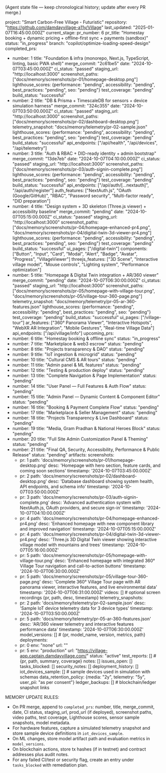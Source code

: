 (Agent state file — keep chronological history; update after every PR merge.)

project: "Smart Carbon-Free Village - Futuristic"
repository: "https://github.com/damdayvillage-a11y/Village"
last_updated: "2025-01-07T16:45:00.000Z"
current_stage:
  pr_number: 6
  pr_title: "Homestay booking + dynamic pricing + offline-first sync + payments (sandbox)"
  status: "in_progress"
  branch: "copilot/optimize-loading-speed-design"
completed_prs:
  - number: 1
    title: "Foundation & infra (monorepo, Next.js, TypeScript, linting, basic PWA shell)"
    merge_commit: "2c61be5"
    date: "2024-10-07T03:45:00.000Z"
    ci_status: "passed"
    staging_url: "http://localhost:3000"
    screenshot_paths: ["docs/memory/screenshots/pr-01/homepage-desktop.png"]
    lighthouse_scores: {performance: "pending", accessibility: "pending", best_practices: "pending", seo: "pending"}
    test_coverage: "pending"
    build_status: "successful"
  - number: 2
    title: "DB & Prisma + TimescaleDB for sensors + device simulation harness"
    merge_commit: "324c355"
    date: "2024-10-07T03:50:00.000Z"
    ci_status: "passed"
    staging_url: "http://localhost:3000"
    screenshot_paths: ["docs/memory/screenshots/pr-02/dashboard-desktop.png"]
    telemetry_snapshot: "docs/memory/telemetry/pr-02-sample.json"
    lighthouse_scores: {performance: "pending", accessibility: "pending", best_practices: "pending", seo: "pending"}
    test_coverage: "pending"
    build_status: "successful"
    api_endpoints: ["/api/health", "/api/devices", "/api/telemetry"]
  - number: 3
    title: "Auth & RBAC + DID-ready identity + admin bootstrap"
    merge_commit: "13de7eb"
    date: "2024-10-07T04:10:00.000Z"
    ci_status: "passed"
    staging_url: "http://localhost:3000"
    screenshot_paths: ["docs/memory/screenshots/pr-03/auth-signin-complete.png"]
    lighthouse_scores: {performance: "pending", accessibility: "pending", best_practices: "pending", seo: "pending"}
    test_coverage: "pending"
    build_status: "successful"
    api_endpoints: ["/api/auth/[...nextauth]", "/api/auth/register"]
    auth_features: ["NextAuth.js", "OAuth (Google/GitHub)", "RBAC", "Password security", "Multi-factor ready", "DID preparation"]
  - number: 4
    title: "Design system + 3D skeleton (Three.js viewer) + accessibility baseline"
    merge_commit: "pending"
    date: "2024-10-07T05:15:00.000Z"
    ci_status: "passed"
    staging_url: "http://localhost:3000"
    screenshot_paths: ["docs/memory/screenshots/pr-04/homepage-enhanced-pr4.png", "docs/memory/screenshots/pr-04/digital-twin-3d-viewer-pr4.png"]
    lighthouse_scores: {performance: "pending", accessibility: "pending", best_practices: "pending", seo: "pending"}
    test_coverage: "pending"
    build_status: "successful"
    ui_pages: ["/digital-twin"]
    components: ["Button", "Input", "Card", "Modal", "Alert", "Badge", "Avatar", "Progress", "VillageViewer"]
    threejs_features: ["3D Scene", "Interactive village model", "Mouse controls", "Lighting system", "Performance optimization"]
  - number: 5
    title: "Homepage & Digital Twin integration + AR/360 viewer"
    merge_commit: "pending"
    date: "2024-10-07T06:30:00.000Z"
    ci_status: "passed"
    staging_url: "http://localhost:3000"
    screenshot_paths: ["docs/memory/screenshots/pr-05/homepage-with-village-tour.png", "docs/memory/screenshots/pr-05/village-tour-360-page.png"]
    telemetry_snapshot: "docs/memory/telemetry/pr-05-ar-360-features.json"
    lighthouse_scores: {performance: "pending", accessibility: "pending", best_practices: "pending", seo: "pending"}
    test_coverage: "pending"
    build_status: "successful"
    ui_pages: ["/village-tour"]
    ar_features: ["360° Panorama Viewer", "Interactive Hotspots", "WebXR AR Integration", "Mobile Gestures", "Real-time Village Data"]
    api_endpoints: ["/api/village/info"]
upcoming_prs:
  - number: 6
    title: "Homestay booking & offline sync"
    status: "in_progress"
  - number: 7
    title: "Marketplace & web3 escrow"
    status: "pending"
  - number: 8
    title: "Projects transparency & DAO"
    status: "pending"
  - number: 9
    title: "IoT ingestion & microgrid"
    status: "pending"
  - number: 10
    title: "Cultural CMS & AR tours"
    status: "pending"
  - number: 11
    title: "Admin panel & ML features"
    status: "pending"
  - number: 12
    title: "Testing & production deploy"
    status: "pending"
  - number: 13
    title: "Complete Navigation & Page Implementation"
    status: "pending"
  - number: 14
    title: "User Panel — Full Features & Auth Flow"
    status: "pending"
  - number: 15
    title: "Admin Panel — Dynamic Content & Component Editor"
    status: "pending"
  - number: 16
    title: "Booking & Payment Complete Flow"
    status: "pending"
  - number: 17
    title: "Marketplace & Seller Management"
    status: "pending"
  - number: 18
    title: "Projects Transparency & Live Dashboard"
    status: "pending"
  - number: 19
    title: "Media, Gram Pradhan & National Heroes Block"
    status: "pending"
  - number: 20
    title: "Full Site Admin Customization Panel & Theming"
    status: "pending"
  - number: 21
    title: "Final QA, Security, Accessibility, Performance & Public Release"
    status: "pending"
artifacts:
  screenshots: 
    - pr: 1
      path: 'docs/memory/screenshots/pr-01/homepage-desktop.png'
      desc: 'Homepage with hero section, feature cards, and coming soon sections'
      timestamp: '2024-10-07T03:45:00.000Z'
    - pr: 2
      path: 'docs/memory/screenshots/pr-02/dashboard-desktop.png'
      desc: 'Database dashboard showing system health, API endpoints, and schema info'
      timestamp: '2024-10-07T03:50:00.000Z'
    - pr: 3
      path: 'docs/memory/screenshots/pr-03/auth-signin-complete.png'
      desc: 'Advanced authentication system with NextAuth.js, OAuth providers, and secure sign-in'
      timestamp: '2024-10-07T04:10:00.000Z'
    - pr: 4
      path: 'docs/memory/screenshots/pr-04/homepage-enhanced-pr4.png'
      desc: 'Enhanced homepage with new component library and improved navigation'
      timestamp: '2024-10-07T05:15:00.000Z'
    - pr: 4
      path: 'docs/memory/screenshots/pr-04/digital-twin-3d-viewer-pr4.png'
      desc: 'Three.js 3D Digital Twin viewer showing interactive village model with mountains and trees'
      timestamp: '2024-10-07T05:16:00.000Z'
    - pr: 5
      path: 'docs/memory/screenshots/pr-05/homepage-with-village-tour.png'
      desc: 'Enhanced homepage with integrated 360° Village Tour navigation and call-to-action buttons'
      timestamp: '2024-10-07T06:30:00.000Z'
    - pr: 5
      path: 'docs/memory/screenshots/pr-05/village-tour-360-page.png'
      desc: 'Complete 360° Village Tour page with AR panorama viewer, interactive features, and live environmental data'
      timestamp: '2024-10-07T06:31:00.000Z'
  videos: [] # optional screen recordings {pr, path, desc, timestamp}
  telemetry_snapshots: 
    - pr: 2
      path: 'docs/memory/telemetry/pr-02-sample.json'
      desc: 'Sample IoT device telemetry data for 3 device types'
      timestamp: '2024-10-07T03:50:00.000Z'
    - pr: 5
      path: 'docs/memory/telemetry/pr-05-ar-360-features.json'
      desc: 'AR/360 viewer telemetry and interactive features performance data'
      timestamp: '2024-10-07T06:30:00.000Z'
  model_versions: [] # {pr, model_name, version, metrics, path}
  deployments:
    - pr: 0
      env: "none"
      url: ""
    - pr: 5
      env: "production"
      url: "https://village-app.captain.damdayvillage.com/"
      status: "active"
  test_reports: [] # {pr, path, summary, coverage}
notes: []
issues_open: []
tasks_blocked: []
security_notes: []
deployment_history: []
iot_devices_sample: [] # sample devices used in simulation with schemas
data_retention_policy: {media: "2y", telemetry: "5y", user_pii: "as per consent"}
ledger_backups: [] # blockchain/ledger snapshot links

MEMORY UPDATE RULES:
- On PR merge, append to `completed_prs`: number, title, merge_commit, date, CI status, staging_url, prod_url (if deployed), screenshot paths, video paths, test coverage, Lighthouse scores, sensor sample snapshots, model metadata.
- For hardware features, capture a simulated telemetry snapshot and store sample device definitions in `iot_devices_sample`.
- On ML changes, store model artifact path and evaluation metrics in `model_versions`.
- On blockchain actions, store tx hashes (if in testnet) and contract addresses plus audit notes.
- For any failed CI/test or security flag, create an entry under `tasks_blocked` with remediation plan.